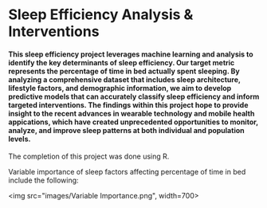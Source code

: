 # Sleep Efficiency Analysis & Interventions

#### This sleep efficiency project leverages machine learning and analysis to identify the key determinants of sleep efficiency. Our target metric represents the percentage of time in bed actually spent sleeping. By analyzing a comprehensive dataset that includes sleep architecture, lifestyle factors, and demographic information, we aim to develop predictive models that can accurately classify sleep efficiency and inform targeted interventions. The findings within this project hope to provide insight to the recent advances in wearable technology and mobile health appications, which have created unprecedented opportunities to monitor, analyze, and improve sleep patterns at both individual and population levels. 

The completion of this project was done using R. 

Variable importance of sleep factors affecting percentage of time in bed include the following: 

<img src="images/Variable Importance.png", width=700>
